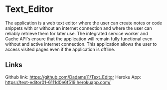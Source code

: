 # Text_Editor
The application is a web text editor where the user can create notes or code snippets with or without an internet connection and where the user can reliably retrieve them for later use. The integrated service worker and Cache API's ensure that the application will remain fully functional even without and active internet connection. This application allows the user to access visited pages even if the application is offline.

## Links 
Github link: https://github.com/Dadams11/Text_Editor
Heroku App: https://text-editor01-6111d0e6f519.herokuapp.com/